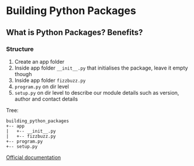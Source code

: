 # Building Python Packages
## What is Python Packages? Benefits?
### Structure
1. Create an app folder
2. Inside app folder `__init__.py` that initialises the package, leave it empty though
3. Inside app folder `fizzbuzz.py`
4. `program.py` on dir level
5. `setup.py` on dir level to describe our module details such as version, author and contact details

Tree:
```
building_python_packages
+-- app
|   +-- __init__.py
|   +-- fizzbuzz.py
+-- program.py
+-- setup.py
```
[Official documentation](https://python-packaging.readthedocs.io/en/latest/minimal.html)